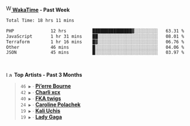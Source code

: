 <img src="https://github.com/dxnter/dxnter/assets/17434202/67b21fa4-d36d-46f9-9dec-f23d976b00ef" alt="WakaTime Logo" width="14" height="18"/><a href="https://wakatime.com/@dxnter" target="_blank"><strong> WakaTime</strong></a><strong> - Past Week</strong>

<!--START_SECTION:waka-->

```txt
Total Time: 18 hrs 11 mins

PHP              12 hrs          ███████████████▓░░░░░░░░░   63.31 %
JavaScript       1 hr 31 mins    ██░░░░░░░░░░░░░░░░░░░░░░░   08.01 %
Terraform        1 hr 16 mins    █▓░░░░░░░░░░░░░░░░░░░░░░░   06.76 %
Other            46 mins         █░░░░░░░░░░░░░░░░░░░░░░░░   04.06 %
JSON             45 mins         █░░░░░░░░░░░░░░░░░░░░░░░░   03.97 %
```

<!--END_SECTION:waka-->

<br/>

<!--START_LASTFM_ARTISTS:{"period": "3month", "rows": 6}-->
<a href="https://last.fm" target="_blank"><img src="https://user-images.githubusercontent.com/17434202/215290617-e793598d-d7c9-428f-9975-156db1ba89cc.svg" alt="Last.fm Logo" width="18" height="13"/></a> **Top Artists - Past 3 Months**

> `46 ▶️` ∙ **[Pi’erre Bourne](https://www.last.fm/music/Pi%E2%80%99erre+Bourne)**<br/>
> `42 ▶️` ∙ **[Charli xcx](https://www.last.fm/music/Charli+xcx)**<br/>
> `40 ▶️` ∙ **[FKA twigs](https://www.last.fm/music/FKA+twigs)**<br/>
> `24 ▶️` ∙ **[Caroline Polachek](https://www.last.fm/music/Caroline+Polachek)**<br/>
> `19 ▶️` ∙ **[Kali Uchis](https://www.last.fm/music/Kali+Uchis)**<br/>
> `19 ▶️` ∙ **[Lady Gaga](https://www.last.fm/music/Lady+Gaga)**<br/>
<!--END_LASTFM_ARTISTS-->
